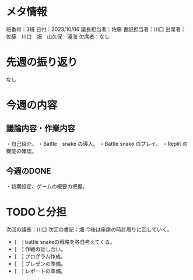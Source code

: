 # メタ情報
班番号：3班
日付：2023/10/06
議長担当者：佐藤
書記担当者：川口
出席者：佐藤　川口　畑　山久保　淺海
欠席者：なし


# 先週の振り返り
なし

# 今週の内容
## 議論内容・作業内容
・自己紹介。
・Battle　snake の導入。
・Battle snake のプレイ。
・Replit の機能の確認。

## 今週のDONE
・初期設定、ゲームの概要の把握。

# TODOと分担
次回の議長：川口
次回の書記：畑
今後は座席の時計周りに回していく。
- [　] battle snakeの戦略を各自考えてくる。
- [　] 作戦の話し合い。
- [　] プログラム作成。
- [　] プレゼンの準備。
- [　] レポートの準備。